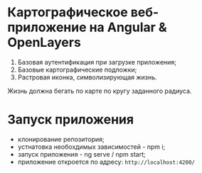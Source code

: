 # Картографическое веб-приложение на Angular & OpenLayers

1. Базовая аутентификация при загрузке приложения;
2. Базовые картографические подложки;
3. Растровая иконка, символизирующая жизнь. 

Жизнь должна бегать по карте по кругу заданного радиуса. 


# Запуск приложения 
- клонирование репозитория;
- устнатовка необохдимых зависимостей - npm i;
- запуск приложения - ng serve / npm start;
- приложение откроется по адресу: `http://localhost:4200/`
